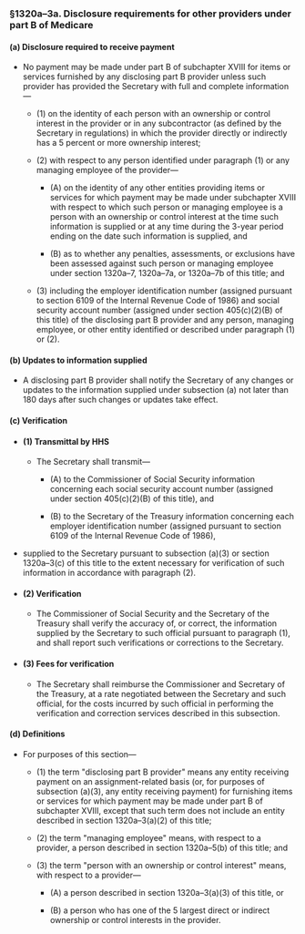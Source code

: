 ### §1320a–3a. Disclosure requirements for other providers under part B of Medicare
#### (a) Disclosure required to receive payment
* No payment may be made under part B of subchapter XVIII for items or services furnished by any disclosing part B provider unless such provider has provided the Secretary with full and complete information—

  * (1) on the identity of each person with an ownership or control interest in the provider or in any subcontractor (as defined by the Secretary in regulations) in which the provider directly or indirectly has a 5 percent or more ownership interest;

  * (2) with respect to any person identified under paragraph (1) or any managing employee of the provider—

    * (A) on the identity of any other entities providing items or services for which payment may be made under subchapter XVIII with respect to which such person or managing employee is a person with an ownership or control interest at the time such information is supplied or at any time during the 3-year period ending on the date such information is supplied, and

    * (B) as to whether any penalties, assessments, or exclusions have been assessed against such person or managing employee under section 1320a–7, 1320a–7a, or 1320a–7b of this title; and


  * (3) including the employer identification number (assigned pursuant to section 6109 of the Internal Revenue Code of 1986) and social security account number (assigned under section 405(c)(2)(B) of this title) of the disclosing part B provider and any person, managing employee, or other entity identified or described under paragraph (1) or (2).

#### (b) Updates to information supplied
* A disclosing part B provider shall notify the Secretary of any changes or updates to the information supplied under subsection (a) not later than 180 days after such changes or updates take effect.

#### (c) Verification
* #### (1) Transmittal by HHS
  * The Secretary shall transmit—

    * (A) to the Commissioner of Social Security information concerning each social security account number (assigned under section 405(c)(2)(B) of this title), and

    * (B) to the Secretary of the Treasury information concerning each employer identification number (assigned pursuant to section 6109 of the Internal Revenue Code of 1986),


* supplied to the Secretary pursuant to subsection (a)(3) or section 1320a–3(c) of this title to the extent necessary for verification of such information in accordance with paragraph (2).

* #### (2) Verification
  * The Commissioner of Social Security and the Secretary of the Treasury shall verify the accuracy of, or correct, the information supplied by the Secretary to such official pursuant to paragraph (1), and shall report such verifications or corrections to the Secretary.

* #### (3) Fees for verification
  * The Secretary shall reimburse the Commissioner and Secretary of the Treasury, at a rate negotiated between the Secretary and such official, for the costs incurred by such official in performing the verification and correction services described in this subsection.

#### (d) Definitions
* For purposes of this section—

  * (1) the term "disclosing part B provider" means any entity receiving payment on an assignment-related basis (or, for purposes of subsection (a)(3), any entity receiving payment) for furnishing items or services for which payment may be made under part B of subchapter XVIII, except that such term does not include an entity described in section 1320a–3(a)(2) of this title;

  * (2) the term "managing employee" means, with respect to a provider, a person described in section 1320a–5(b) of this title; and

  * (3) the term "person with an ownership or control interest" means, with respect to a provider—

    * (A) a person described in section 1320a–3(a)(3) of this title, or

    * (B) a person who has one of the 5 largest direct or indirect ownership or control interests in the provider.